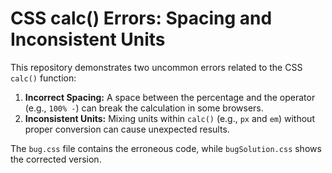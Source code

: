 # CSS calc() Errors: Spacing and Inconsistent Units

This repository demonstrates two uncommon errors related to the CSS `calc()` function:

1. **Incorrect Spacing:**  A space between the percentage and the operator (e.g., `100% -`) can break the calculation in some browsers.
2. **Inconsistent Units:** Mixing units within `calc()` (e.g., `px` and `em`) without proper conversion can cause unexpected results.

The `bug.css` file contains the erroneous code, while `bugSolution.css` shows the corrected version.